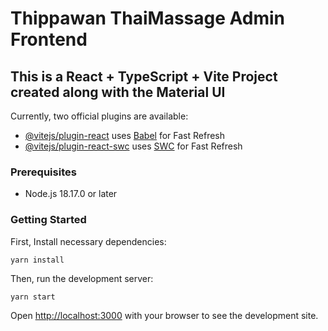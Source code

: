 # Thippawan ThaiMassage Admin Frontend

## This is a React + TypeScript + Vite Project created along with the Material UI

Currently, two official plugins are available:
- [@vitejs/plugin-react](https://github.com/vitejs/vite-plugin-react/blob/main/packages/plugin-react/README.md) uses [Babel](https://babeljs.io/) for Fast Refresh
- [@vitejs/plugin-react-swc](https://github.com/vitejs/vite-plugin-react-swc) uses [SWC](https://swc.rs/) for Fast Refresh

### Prerequisites
- Node.js 18.17.0 or later

### Getting Started

First, Install necessary dependencies:

```
yarn install
```

Then, run the development server:

```
yarn start
```

Open [http://localhost:3000](http://localhost:3000) with your browser to see the development site.



